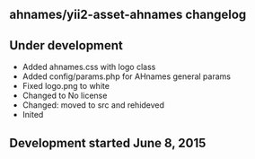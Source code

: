 ahnames/yii2-asset-ahnames changelog
------------------------------------

## Under development

- Added ahnames.css with logo class
- Added config/params.php for AHnames general params
- Fixed logo.png to white
- Changed to No license
- Changed: moved to src and rehideved
- Inited

## Development started June 8, 2015

